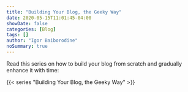 ```yaml
---
title: "Building Your Blog, the Geeky Way"
date: 2020-05-15T11:01:45-04:00
showDate: false
categories: [Blog]
tags: []
author: "Igor Baiborodine"
noSummary: true
---
```


Read this series on how to build your blog from scratch and gradually enhance it with time:

{{< series "Building Your Blog, the Geeky Way" >}}
